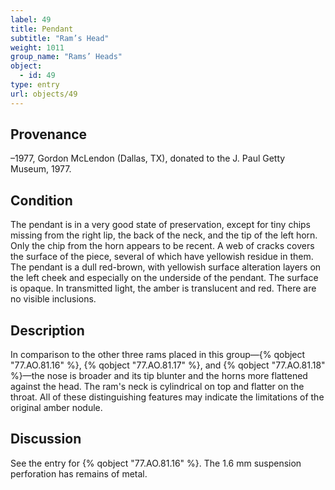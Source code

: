 ```yaml
---
label: 49
title: Pendant
subtitle: "Ram’s Head"
weight: 1011
group_name: "Rams’ Heads"
object:
  - id: 49
type: entry
url: objects/49
---
```


## Provenance

–1977, Gordon McLendon (Dallas, TX), donated to the J. Paul Getty Museum, 1977.

## Condition

The pendant is in a very good state of preservation, except for tiny chips missing from the right lip, the back of the neck, and the tip of the left horn. Only the chip from the horn appears to be recent. A web of cracks covers the surface of the piece, several of which have yellowish residue in them. The pendant is a dull red-brown, with yellowish surface alteration layers on the left cheek and especially on the underside of the pendant. The surface is opaque. In transmitted light, the amber is translucent and red. There are no visible inclusions.

## Description

In comparison to the other three rams placed in this group—{% qobject "77.AO.81.16" %}, {% qobject "77.AO.81.17" %}, and {% qobject "77.AO.81.18" %}—the nose is broader and its tip blunter and the horns more flattened against the head. The ram's neck is cylindrical on top and flatter on the throat. All of these distinguishing features may indicate the limitations of the original amber nodule.

## Discussion

See the entry for {% qobject "77.AO.81.16" %}. The 1.6 mm suspension perforation has remains of metal.

